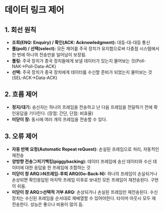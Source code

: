 # 데이터 링크 제어

## 1. 회선 원칙
- **조회(ENQ: Enquiry) / 확인(ACK: Acknowledgment):** 대등-대-대등 통신
- **폴(poll) / 선택(select):** 모든 제어를 주국 장치가 유지함으로써 다중점 시스템에서 한 번에 하나의 전송만을 일어남이 보장됨.
- **폴링:** 주국 장치가 종국 장치들에게 보낼 데이터가 있는지 물어보는 것(Poll-NAK→Poll-Data-ACK)
- **선택:** 주국 장치가 종국 장치에게 데이터를 수신할 준비가 되었는지 물어보는 것(SEL-ACK→Data-ACK)

## 2. 흐름 제어
- **정지/대기:** 송신자는 하나의 프레임을 전송하고 난 다음 프레임을 전달하기 전에 확인응답을 기다린다. (장점: 간단, 단점: 비효율)
- **미닫이 창:** 동시에 여러 개의 프레임을 전송할 수 있다.

## 3. 오류 제어
- **자동 반복 요청(Automatic Repeat reQuest):** 손실된 프레임으로 처리, 자동적인 재전송
- **양방향 전송⊃피기백킹(piggybacking):** 데이터 프레임에 송신 데이터와 수신 데이터에 대한 응답을 한 프레임에 조합하는 것
- **미닫이 창 ARQ⊃N프레임-후퇴 ARQ(Go-Back-N):** 하나의 프레임이 손실되거나 손상되면 확인응답된 마지막 프레임 이후로 보내진 모든 프레임이 재전송된다. 구현이 쉬움.
- **미닫이 창 ARQ⊃선택적 거부 ARQ:** 손상되거나 손실된 프레임만 재전송된다. 수신장치는 수신된 프레임을 순서대로 재배열할 수 있어야한다. 타이머 아웃시 모두 재전송한다. 성능은 좋으나 비용이 많이 듬.